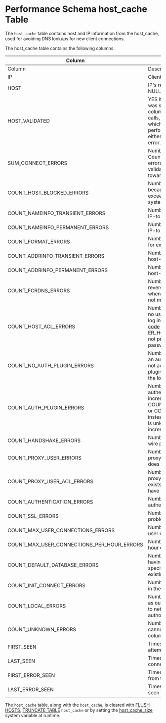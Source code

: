 
# Performance Schema host_cache Table

The `host_cache` table contains host and IP information from the host_cache, used for avoiding DNS lookups for new client connections.


The host_cache table contains the following columns:



| Column | Description |
| --- | --- |
| Column | Description |
| IP | Client IP address. |
| HOST | IP's resolved DNS host name, or NULL if unknown. |
| HOST_VALIDATED | YES if the IP-to-host DNS lookup was successful, and the HOST column can be used to avoid DNS calls, or NO if unsuccessful, in which case DNS lookup is performed for each connect until either successful or a permanent error. |
| SUM_CONNECT_ERRORS | Number of connection errors. Counts only protocol handshake errors for hosts that passed validation. These errors count towards [max_connect_errors](../../../../../../../server-usage/replication-cluster-multi-master/optimization-and-tuning/system-variables/server-system-variables.md#max_connect_errors). |
| COUNT_HOST_BLOCKED_ERRORS | Number of blocked connections because SUM_CONNECT_ERRORS exceeded the [max_connect_errors](../../../../../../../server-usage/replication-cluster-multi-master/optimization-and-tuning/system-variables/server-system-variables.md#max_connect_errors) system variable. |
| COUNT_NAMEINFO_TRANSIENT_ERRORS | Number of transient errors during IP-to-host DNS lookups. |
| COUNT_NAMEINFO_PERMANENT_ERRORS | Number of permanent errors during IP-to-host DNS lookups. |
| COUNT_FORMAT_ERRORS | Number of host name format errors, for example a numeric host column. |
| COUNT_ADDRINFO_TRANSIENT_ERRORS | Number of transient errors during host-to-IP reverse DNS lookups. |
| COUNT_ADDRINFO_PERMANENT_ERRORS | Number of permanent errors during host-to-IP reverse DNS lookups. |
| COUNT_FCRDNS_ERRORS | Number of forward-confirmed reverse DNS errors, which occur when IP-to-host DNS lookup does not match the originating IP address. |
| COUNT_HOST_ACL_ERRORS | Number of errors occurring because no user from the host is permitted to log in. These attempts return [error code](../../../../../../mariadb-internals/using-mariadb-with-your-programs-api/error-codes/mariadb-error-codes-4000-to-4099/README.md) 1130 ER_HOST_NOT_PRIVILEGED and do not proceed to username and password authentication. |
| COUNT_NO_AUTH_PLUGIN_ERRORS | Number of errors due to requesting an authentication plugin that was not available. This can be due to the plugin never having been loaded, or the load attempt failing. |
| COUNT_AUTH_PLUGIN_ERRORS | Number of errors reported by an authentication plugin. Plugins can increment COUNT_AUTHENTICATION_ERRORS or COUNT_HANDSHAKE_ERRORS instead, but, if specified or the error is unknown, this column is incremented. |
| COUNT_HANDSHAKE_ERRORS | Number of errors detected at the wire protocol level. |
| COUNT_PROXY_USER_ERRORS | Number of errors detected when a proxy user is proxied to a user that does not exist. |
| COUNT_PROXY_USER_ACL_ERRORS | Number of errors detected when a proxy user is proxied to a user that exists, but the proxy user doesn't have the PROXY privilege. |
| COUNT_AUTHENTICATION_ERRORS | Number of errors where authentication failed. |
| COUNT_SSL_ERRORS | Number of errors due to TLS problems. |
| COUNT_MAX_USER_CONNECTIONS_ERRORS | Number of errors due to the per-user quota being exceeded. |
| COUNT_MAX_USER_CONNECTIONS_PER_HOUR_ERRORS | Number of errors due to the per-hour quota being exceeded. |
| COUNT_DEFAULT_DATABASE_ERRORS | Number of errors due to the user not having permission to access the specified default database, or it not existing. |
| COUNT_INIT_CONNECT_ERRORS | Number of errors due to statements in the [init_connect](../../../../../../../server-usage/replication-cluster-multi-master/optimization-and-tuning/system-variables/server-system-variables.md#init_connect) system variable. |
| COUNT_LOCAL_ERRORS | Number of local server errors, such as out-of-memory errors, unrelated to network, authentication, or authorization. |
| COUNT_UNKNOWN_ERRORS | Number of unknown errors that cannot be allocated to another column. |
| FIRST_SEEN | Timestamp of the first connection attempt by the IP. |
| LAST_SEEN | Timestamp of the most recent connection attempt by the IP. |
| FIRST_ERROR_SEEN | Timestamp of the first error seen from the IP. |
| LAST_ERROR_SEEN | Timestamp of the most recent error seen from the IP. |



The `host_cache` table, along with the `host_cache`, is cleared with [FLUSH HOSTS](../../../flush-commands/flush-tables-for-export.md), [TRUNCATE TABLE](../../../../table-statements/truncate-table.md) `host_cache` or by setting the [host_cache_size](../../../../../../../server-usage/replication-cluster-multi-master/optimization-and-tuning/system-variables/server-system-variables.md#host_cache_size) system variable at runtime.

